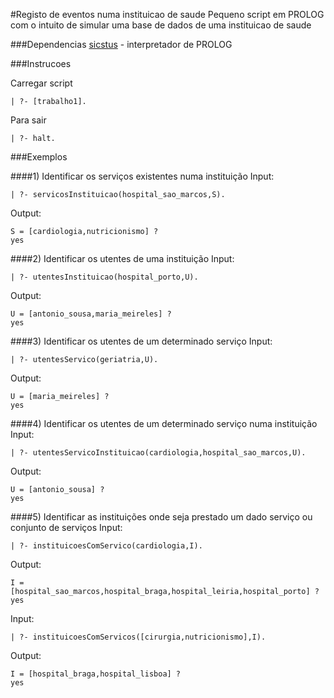 #Registo de eventos numa instituicao de saude
Pequeno script em PROLOG com o intuito de simular uma base de dados de uma instituicao de saude

###Dependencias
[sicstus](https://sicstus.sics.se) - interpretador de PROLOG

###Instrucoes

Carregar script

    | ?- [trabalho1].
Para sair

    | ?- halt.

###Exemplos

####1) Identificar os serviços existentes numa instituição
Input:

    | ?- servicosInstituicao(hospital_sao_marcos,S).

Output:
    
    S = [cardiologia,nutricionismo] ? 
    yes

####2) Identificar os utentes de uma instituição
Input:
    
    | ?- utentesInstituicao(hospital_porto,U).

Output:
    
    U = [antonio_sousa,maria_meireles] ? 
    yes

####3) Identificar os utentes de um determinado serviço
Input:
    
    | ?- utentesServico(geriatria,U).

Output:
    
    U = [maria_meireles] ? 
    yes

####4) Identificar os utentes de um determinado serviço numa instituição
Input:

    | ?- utentesServicoInstituicao(cardiologia,hospital_sao_marcos,U).

Output:
    
    U = [antonio_sousa] ?  
    yes

####5) Identificar as instituições onde seja prestado um dado serviço ou conjunto de serviços
Input:
    
    | ?- instituicoesComServico(cardiologia,I).

Output:
    
    I = [hospital_sao_marcos,hospital_braga,hospital_leiria,hospital_porto] ?
    yes

Input:
    
    | ?- instituicoesComServicos([cirurgia,nutricionismo],I).

Output:
    
    I = [hospital_braga,hospital_lisboa] ? 
    yes

